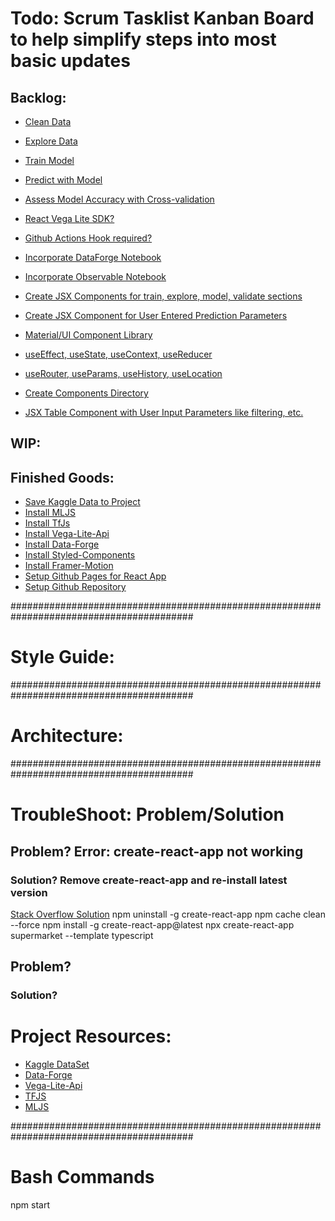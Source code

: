 # Todo: Scrum Tasklist Kanban Board to help simplify steps into most basic updates

## Backlog:

- [Clean Data]("")
- [Explore Data]("")
- [Train Model]("")
- [Predict with Model]("")
- [Assess Model Accuracy with Cross-validation]("")
- [React Vega Lite SDK?]("")
- [Github Actions Hook required?]("")

- [Incorporate DataForge Notebook]("")
- [Incorporate Observable Notebook]("")

- [Create JSX Components for train, explore, model, validate sections]("")
- [Create JSX Component for User Entered Prediction Parameters]("")

- [Material/UI Component Library]("")
- [useEffect, useState, useContext, useReducer]("")
- [useRouter, useParams, useHistory, useLocation]("")
- [Create Components Directory]("")
- [JSX Table Component with User Input Parameters like filtering, etc.]("https://www.youtube.com/watch?v=-urz6Sh7RE8&list=PLNqp92_EXZBKa1U7JbgUwBnDk3XzYDvXe&index=5")

## WIP:

## Finished Goods:

- [Save Kaggle Data to Project]("https://www.kaggle.com/datasets/surajjha101/stores-area-and-sales-data")
- [Install MLJS]("https://www.npmjs.com/package/ml")
- [Install TfJs]("https://www.npmjs.com/package/@tensorflow/tfjs")
- [Install Vega-Lite-Api]("https://www.npmjs.com/package/vega-lite-api")
- [Install Data-Forge]("https://www.npmjs.com/package/data-forge")
- [Install Styled-Components]("https://styled-components.com/docs/basics#installation")
- [Install Framer-Motion]("https://www.npmjs.com/package/framer-motion")
- [Setup Github Pages for React App]("https://dev.to/yuribenjamin/how-to-deploy-react-app-in-github-pages-2a1f")
- [Setup Github Repository]("")

#########################################################################################

# Style Guide:

#########################################################################################

# Architecture:

#########################################################################################

# TroubleShoot: Problem/Solution

## Problem? Error: create-react-app not working

### Solution? Remove create-react-app and re-install latest version

[Stack Overflow Solution]("https://stackoverflow.com/questions/53657920/i-cant-install-react-using-npx-create-react-app")
npm uninstall -g create-react-app
npm cache clean --force
npm install -g create-react-app@latest
npx create-react-app supermarket --template typescript

## Problem?

### Solution?

# Project Resources:

- [Kaggle DataSet]("https://www.kaggle.com/datasets/surajjha101/stores-area-and-sales-data")
- [Data-Forge]("")
- [Vega-Lite-Api]("")
- [TFJS]("")
- [MLJS]("")

#########################################################################################

# Bash Commands

npm start
